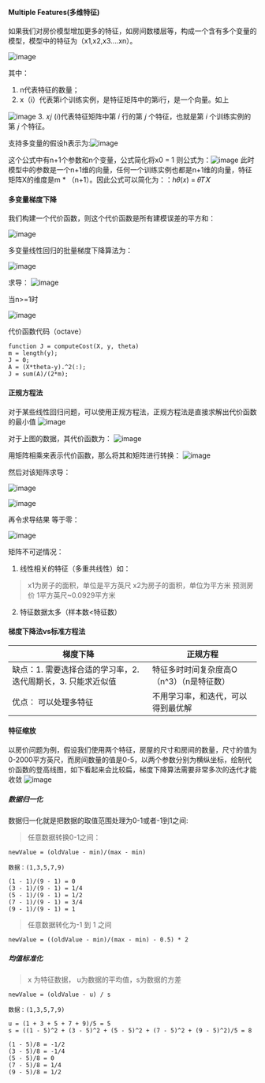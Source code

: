 #### Multiple Features(多维特征)
如果我们对房价模型增加更多的特征，如房间数楼层等，构成一个含有多个变量的模型，模型中的特征为（x1,x2,x3....xn）。


![image](https://github.com/jccjd/Coursera-Machine-Learning/blob/master/week-2/tu/week2_4.1.PNG?raw=true)


其中：
1. n代表特征的数量；
2. x（i）代表第i个训练实例，是特征矩阵中的第i行，是一个向量。如上

![image](https://github.com/jccjd/Coursera-Machine-Learning/blob/master/week-2/tu/44.PNG?raw=true)
3. 𝑥𝑗 (𝑖)代表特征矩阵中第 𝑖 行的第 𝑗 个特征，也就是第 𝑖 个训练实例的第 𝑗 个特征。 

支持多变量的假设h表示为:![image](https://github.com/jccjd/Coursera-Machine-Learning/blob/master/week-2/tu/4.1_44.PNG?raw=true)


这个公式中有n+1个参数和n个变量，公式简化将x0 = 1 则公式为：![image](https://github.com/jccjd/Coursera-Machine-Learning/blob/master/week-2/tu/week2_44.PNG?raw=true)
此时模型中的参数是一个n+1维的向量，任何一个训练实例也都是n+1维的向量，特征矩阵X的维度是m * （n+1）。因此公式可以简化为：：ℎ𝜃(𝑥) = 𝜃𝑇𝑋
 #### 多变量梯度下降
 
 我们构建一个代价函数，则这个代价函数是所有建模误差的平方和：
 
 ![image](https://github.com/jccjd/Coursera-Machine-Learning/blob/master/week-2/tu/tu_45.PNG?raw=true)
 

 
 多变量线性回归的批量梯度下降算法为：
 
 ![image](https://github.com/jccjd/Coursera-Machine-Learning/blob/master/week-2/tu/tu_45_2.PNG?raw=true)
 
 求导：
 ![image](https://github.com/jccjd/Coursera-Machine-Learning/blob/master/week-2/tu/tu_45_3.PNG?raw=true)
 
 当n>=1时
 
![image](https://github.com/jccjd/Coursera-Machine-Learning/blob/master/week-2/tu/tu_45_4.PNG?raw=true)


 代价函数代码（octave）
 ```
 function J = computeCost(X, y, theta)
 m = length(y); 
 J = 0;
 A = (X*theta-y).^2(:);
 J = sum(A)/(2*m);
 ```
#### 正规方程法
对于某些线性回归问题，可以使用正规方程法，正规方程法是直接求解出代价函数的最小值
![image](https://github.com/jccjd/Coursera-Machine-Learning/blob/master/week-2/tu/正规方程_1.PNG?raw=true)

对于上图的数据，其代价函数为：
![image](https://github.com/jccjd/Coursera-Machine-Learning/blob/master/week-2/tu/正规方程_2.PNG?raw=true)

用矩阵相乘来表示代价函数，那么将其和矩阵进行转换：
![image](https://github.com/jccjd/Coursera-Machine-Learning/blob/master/week-2/tu/正规方程_3.PNG?raw=true)

然后对该矩阵求导：

![image](https://github.com/jccjd/Coursera-Machine-Learning/blob/master/week-2/tu/正规方程_4.PNG?raw=true)

![image](https://github.com/jccjd/Coursera-Machine-Learning/blob/master/week-2/tu/正规方程_5.PNG?raw=true)


再令求导结果 等于零：

![image](https://github.com/jccjd/Coursera-Machine-Learning/blob/master/week-2/tu/正规方程_6.PNG?raw=true)

矩阵不可逆情况：

1. 线性相关的特征（多重共线性）如：

> x1为房子的面积，单位是平方英尺
x2为房子的面积，单位为平方米
预测房价
1平方英尺~0.0929平方米

2. 特征数据太多（样本数<特征数）

#### 梯度下降法vs标准方程法



梯度下降 | 正规方程
---|---
缺点：1. 需要选择合适的学习率，2. 迭代周期长，3. 只能求近似值  | 特征多时时间复杂度高O（n^3）（n是特征数） 
优点： 可以处理多特征 | 不用学习率，和迭代，可以得到最优解


#### 特征缩放
 以房价问题为例，假设我们使用两个特征，房屋的尺寸和房间的数量，尺寸的值为0-2000平方英尺，而房间数量的值是0-5，以两个参数分别为横纵坐标，绘制代价函数的登高线图，如下看起来会比较扁，梯度下降算法需要非常多次的迭代才能收敛
![image](https://github.com/jccjd/Coursera-Machine-Learning/blob/master/week-2/tu/4.3_46.PNG?raw=true)
 
##### 数据归一化
数据归一化就是把数据的取值范围处理为0-1或者-1到1之间:

> 任意数据转换0-1之间：
    
    newValue = (oldValue - min)/(max - min)
   
    数据：(1,3,5,7,9)
    
    (1 - 1)/(9 - 1) = 0
    (3 - 1)/(9 - 1) = 1/4
    (5 - 1)/(9 - 1) = 1/2
    (7 - 1)/(9 - 1) = 3/4
    (9 - 1)/(9 - 1) = 1
> 任意数据转化为-1 到 1 之间
    
    newValue = ((oldValue - min)/(max - min) - 0.5) * 2
    
##### 均值标准化
> x 为特征数据， u为数据的平均值，s为数据的方差
    
    newValue = (oldValue - u) / s
    
    数据：(1,3,5,7,9)

    u = (1 + 3 + 5 + 7 + 9)/5 = 5
    s = ((1 - 5)^2 + (3 - 5)^2 + (5 - 5)^2 + (7 - 5)^2 + (9 - 5)^2)/5 = 8
    
    (1 - 5)/8 = -1/2
    (3 - 5)/8 = -1/4
    (5 - 5)/8 = 0
    (7 - 5)/8 = 1/4
    (9 - 5)/8 = 1/2
